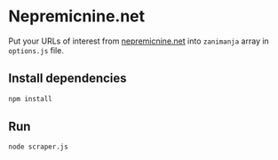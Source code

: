 # Nepremicnine.net

Put your URLs of interest from [nepremicnine.net](https://www.nepremicnine.net/) into `zanimanja` array in `options.js` file.

## Install dependencies

```bash
npm install
```

## Run

```bash
node scraper.js
```
